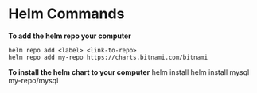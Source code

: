 # **Helm Commands**


**To add the helm repo your computer**

    helm repo add <label> <link-to-repo>
    helm repo add my-repo https://charts.bitnami.com/bitnami
    

**To install the helm chart to your computer**
    helm install <label> <package repo>
    helm install mysql my-repo/mysql